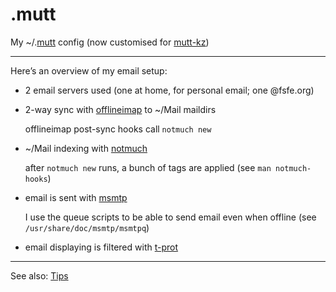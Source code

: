 .mutt
=====

My ~/.[mutt] config (now customised for [mutt-kz])

[mutt]: http://www.mutt.org/
[mutt-kz]: https://github.com/karelzak/mutt-kz
[offlineimap]: http://offlineimap.org/
[notmuch]: http://notmuchmail.org/
[msmtp]: http://msmtp.sourceforge.net/
[t-prot]: http://www.escape.de/~tolot/mutt/

----------

Here’s an overview of my email setup:

  - 2 email servers used (one at home, for personal email; one @fsfe.org)
  - 2-way sync with [offlineimap] to ~/Mail maildirs
    
    offlineimap post-sync hooks call `notmuch new`

  - ~/Mail indexing with [notmuch] 

    after `notmuch new` runs, a bunch of tags are applied (see `man notmuch-hooks`)

  - email is sent with [msmtp] 

    I use the queue scripts to be able to send email even when offline (see `/usr/share/doc/msmtp/msmtpq`)

  - email displaying is filtered with [t-prot]

----------

See also: [Tips](http://hroy.eu/tips/mutt/)


